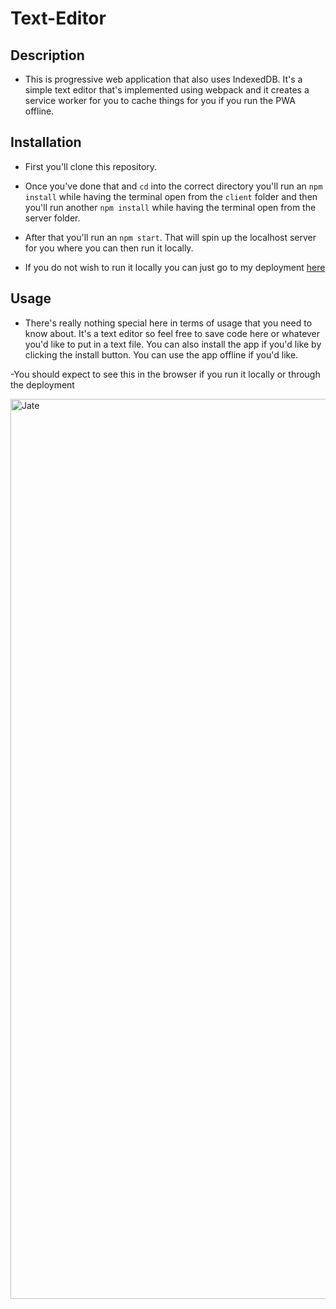 # Text-Editor

## Description
- This is progressive web application that also uses IndexedDB. It's a simple text editor that's implemented using webpack and it creates a service worker for you to cache things for you if you run the PWA offline. 

## Installation 

- First you'll clone this repository.

- Once you've done that and `cd` into the correct directory you'll run an `npm install` while having the terminal open from the `client` folder and then you'll run another `npm install` while having the terminal open from the server folder. 

- After that you'll run an `npm start`. That will spin up the localhost server for you where you can then run it locally. 

- If you do not wish to run it locally you can just go to my deployment [here](https://stark-cliffs-20391.herokuapp.com/)

## Usage

- There's really nothing special here in terms of usage that you need to know about. It's a text editor so feel free to save code here or whatever you'd like to put in a text file. You can also install the app if you'd like by clicking the install button. You can use the app offline if you'd like. 

-You should expect to see this in the browser if you run it locally or through the deployment


<img width="1440" alt="Jate" src="https://user-images.githubusercontent.com/119094131/234768688-ae6fe9e8-d227-420d-9da7-8c520a787bc4.png">

